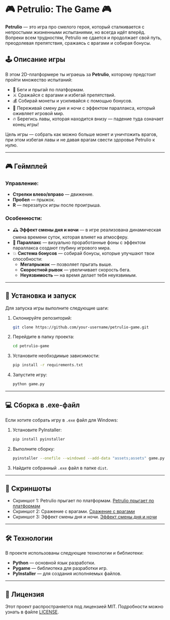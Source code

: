 # 🎮 **Petrulio: The Game** 🎮

**Petrulio** — это игра про смелого героя, который сталкивается с непростыми жизненными испытаниями, но всегда идёт вперёд. Вопреки всем трудностям, Petrulio не сдается и продолжает свой путь, преодолевая препятствия, сражаясь с врагами и собирая бонусы.

## 🕹️ **Описание игры**

В этом 2D-платформере ты играешь за **Petrulio**, которому предстоит пройти множество испытаний:

- 🏃 Беги и прыгай по платформам.
- ⚔️ Сражайся с врагами и избегай препятствий.
- 💰 Собирай монеты и усиливайся с помощью бонусов.
- 🌄 Переживай смену дня и ночи с эффектом параллакса, который оживляет игровой мир.
- 🔥 Берегись лавы, которая находится внизу — падение туда означает конец игры!

Цель игры — собрать как можно больше монет и уничтожить врагов, при этом избегая лавы и не давая врагам свести здоровье Petrulio к нулю.

---

## 🎮 **Геймплей**

### Управление:

- **Стрелки влево/вправо** — движение.
- **Пробел** — прыжок.
- **R** — перезапуск игры после проигрыша.

### Особенности:

- 🕰️ **Эффект смены дня и ночи** — в игре реализована динамическая смена времени суток, которая влияет на атмосферу.
- 🎨 **Параллакс** — визуально проработанные фоны с эффектом параллакса создают глубину игрового мира.
- 💥 **Система бонусов** — собирай бонусы, которые улучшают твои способности:
  - **Мегапрыжок** — позволяет прыгать выше.
  - **Скоростной рывок** — увеличивает скорость бега.
  - **Неуязвимость** — на время делает тебя неуязвимым.

---

## 🔧 **Установка и запуск**

Для запуска игры выполните следующие шаги:

1. Склонируйте репозиторий:
   ```bash
   git clone https://github.com/your-username/petrulio-game.git
   ```

2. Перейдите в папку проекта:
   ```bash
   cd petrulio-game
   ```

3. Установите необходимые зависимости:
   ```bash
   pip install -r requirements.txt
   ```

4. Запустите игру:
   ```bash
   python game.py
   ```

---

## 💻 **Сборка в .exe-файл**

Если хотите собрать игру в `.exe` файл для Windows:

1. Установите PyInstaller:
   ```bash
   pip install pyinstaller
   ```

2. Выполните сборку:
   ```bash
   pyinstaller --onefile --windowed --add-data "assets;assets" game.py
   ```

3. Найдите собранный `.exe` файл в папке `dist`.

---

## 📸 **Скриншоты**

- Скриншот 1: Petrulio прыгает по платформам.
[Petrulio прыгает по платформам](screenshots/UJHdxct.png)
- Скриншот 2: Сражение с врагами.
[Сражение с врагами](screenshots/doc_2024-09-22_19-56-21.png)
- Скриншот 3: Эффект смены дня и ночи.
[Эффект смены дня и ночи](https://github.com/HereIamGosu/Petrulio--the-game/blob/main/screenshots/doc_2024-09-22_19-57-15.png?raw=true)

---

## 🛠️ **Технологии**

В проекте использованы следующие технологии и библиотеки:

- **Python** — основной язык разработки.
- **Pygame** — библиотека для разработки игр.
- **PyInstaller** — для создания исполняемых файлов.
  
---

## 📜 **Лицензия**

Этот проект распространяется под лицензией MIT. Подробности можно узнать в файле [LICENSE](LICENSE).
